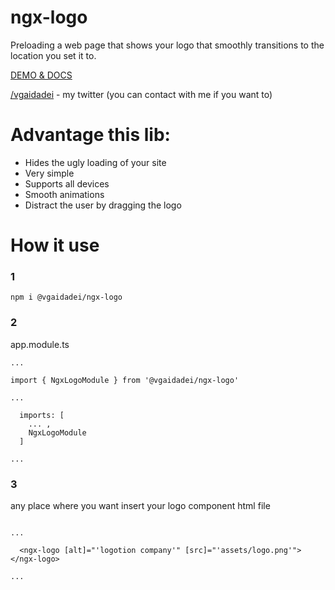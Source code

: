 # ngx-logo

Preloading a web page that shows your logo that smoothly transitions to the location you set it to.

[DEMO & DOCS](https://fakt309.github.io/ngx-logo/)

[/vgaidadei](https://twitter.com/vgaidadei) - my twitter (you can contact with me if you want to)

# Advantage this lib:

* Hides the ugly loading of your site
* Very simple
* Supports all devices
* Smooth animations
* Distract the user by dragging the logo

# How it use

### 1

```
npm i @vgaidadei/ngx-logo
```

### 2

app.module.ts

```
...

import { NgxLogoModule } from '@vgaidadei/ngx-logo'

...

  imports: [
    ... ,
    NgxLogoModule
  ]

...

```

### 3

any place where you want insert your logo component html file

```

...

  <ngx-logo [alt]="'logotion company'" [src]="'assets/logo.png'"></ngx-logo>

...

```
